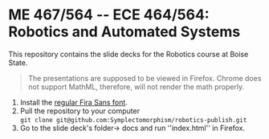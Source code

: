 # ME 467/564 -- ECE 464/564: Robotics and Automated Systems

This repository contains the slide decks for the Robotics course at Boise State.

> The presentations are supposed to be viewed in Firefox.
> Chrome does not support MathML, therefore, will not render the math properly.


1. Install the [regular Fira Sans font](https://fonts.google.com/specimen/Fira+Sans).
2. Pull the repository to your computer  
  `git clone git@github.com:Symplectomorphism/robotics-publish.git`
3. Go to the slide deck's folder-> docs and run ''index.html'' in Firefox.
